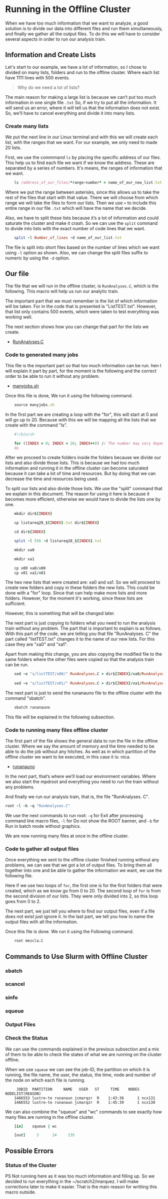 # Running in the Offline Cluster

When we have too much information that we want to analyze, a good solution is to divide our data into different files and run them simultaneously, and finally we gather all the output files. To do this we will have to consider several aspects in order to run our analysis train.

## Information and Create Lists
Let's start to our example, we have a lot of information, so I chose to divided on many lists, folders and run to the offline cluster. Where each list have 1111 lines with 500 events.

> Why do we need a lot of lists?

The main reason for making a large list is because we can’t put too much information in one single file `.txt` So, if we try to put all the information. It will send us an error, where it will tell us that the information does not exist. So, we’ll have to cancel everything and divide it into many lists.

### Create many lists
We put the next line in our Linux terminal and with this we will create each list, with the ranges that we want. For our example, we only need to made 20 lists.

First, we use the commmand `ls` by placing the specific address of our files. This help us to find each file we want if we know the address. These are separated by a series of numbers. It's means, the ranges of information that we want.

```ruby
	ls /address_of_our_files/*range-number* > name_of_our_new_list.txt
```

Where we put the range between asterisks, since this allows us to take the rest of the files that start with that value. There we will choose from which range we will take the files to form our lists. Then we use `>` to include this entire range in our file `.txt` which will have the name that we decide.

Also, we have to split these lists because it’s a lot of information and could saturate the cluster and make it crash. So we can use the `split` command to divide into lists with the exact number of code lines that we want.

```ruby
	split -l Number_of_lines -d name_of_our_list.txt
```
The file is split into short files based on the number of lines which we want using `-l` option as shown. Also, we can change the split files suffix to numeric by using the `-d` option.

## Our file
The file that we will run in the offline cluster, is `RunAnalyses.C`, which is the following. This macro will help us run our analytic train.

The important part that we must remember is the list of which information will be taken. For in the code that is presented is "ListTEST.txt". However, that list only contains 500 events, which were taken to test everything was working well. 

The next section shows how you can change that part for the lists we create.
* [RunAnalyses.C](RunAnalyses.C)

### Code to generated many jobs
This file is the important part so that too much information can be run. hen I will explain it part by part, for the moment is the following and the correct order to be able to run it without any problem.
* [manyjobs.sh](manyjobs.sh)

Once this file is done, We run it using the following command.
```ruby
	source manyjobs.sh
```

In the first part we are creating a loop with the "for", this will start at 0 and will go up to 20. Because with this we will be mapping all the lists that we create with the command "ls". 

```ruby
	#!/bin/sh

	for ((INDEX = 0; INDEX < 20; INDEX++)) // The number may vary depending on the list we have.
	do
```
After we proceed to create folders inside the folders because we divide our lists and also divide those lists. This is because we had too much information and running it in the offline cluster can become saturated because it can take a lot of time and resources. But by doing that we can decrease the time and resources being used.

To split our lists and also divide those lists. We use the "split" command that we explain in this document. The reason for using it here is because it becomes more efficient, otherwise we would have to divide the lists one by one.

```ruby
	mkdir dir${INDEX}

	cp listareq28_${INDEX}.txt dir${INDEX} 

	cd dir${INDEX}

	split -l 556 -d listareq28_${INDEX}.txt

	mkdir xa0 

	mkdir xa1

	cp x00 xa0/x00
	cp x01 xa1/x01
```

The two new lists that were created are: xa0 and xa1. So we will proceed to create new folders and copy in these folders the new lists. This could be done with a "for" loop. Since that can help make more lists and more folders. However, for the moment it's working, since these lists are sufficient.

However, this is something that will be changed later.

The next part is just copying to folders what you need to run the analysis train without any problem. The part that is important to explain is as follows. With this part of the code, we are telling you that file "RunAnalyses. C" the part called "listTEST.txt" changes it to the name of our new lists. For this case they are "xa0" and "xa1".

Apart from making this change, you are also copying the modified file to the same folders where the other files were copied so that the analysis train can be run.

```ruby
	sed -e "s/listTEST/x00/" RunAnalyses.C > dir${INDEX}/xa0/RunAnalyses.C
	
	sed -e "s/listTEST/x01/" RunAnalyses.C > dir${INDEX}/xa1/RunAnalyses.C
```

The next part is just to send the runanauno file to the offline cluster with the command "sbatch".

```ruby
	sbatch runanauno
```
This file will be explained in the following subsection.


### Code to running many files offline cluster
The first part of the file shows the general data to run the file in the offline cluster. Where we say the amount of memory and the time needed to be able to do the job without any hitches. As well as in which partition of the offline cluster we want to be executed, in this case it is: nica.

* [runanauno](runanauno)

In the next part, that’s where we’ll load our environment variables. Where we also start the mpdroot and everything you need to run the train without any problems.

And finally we run our analysis train, that is, the file "RunAnalyses. C".

```ruby
root -l -b -q "RunAnalyses.C"
```
We use the next commands to run root: `-q` for Exit after processing command line macro files, `-l` for Do not show the ROOT banner, and `-b` for Run in batch mode without graphics.

We are now running many files at once in the offline cluster.

### Code to gather all output files
Once everything we sent to the offline cluster finished running without any problems, we can see that we got a lot of output files. To bring them all together into one and be able to gather the information we want, we use the following file.

Here if we use two loops of `for`, the first one is for the first folders that were created, which as we know go from 0 to 20. The second loop of `for` is from the second division of our lists. They were only divided into 2, so this loop goes from 0 to 2.

The next part, we just tell you where to find our output files, even if a file does not exist just ignore it. In the last part, we tell you how to name the output files with all the information.

Once this file is done. We run it using the Following command.

```ruby
    root mezcla.C
```

## Commands to Use Slurm with Offline Cluster

### sbatch

### scancel

### sinfo

### squeue

### Output Files

### Check the Status 
We can use the commands explained in the previous subsection and a mix of them to be able to check the states of what we are running on the cluster offline. 

When we use `squeue` we can see the job-ID, the partition on which it is running, the file name, the user, the status, the time, node and number of the node on which each file is running.

```ruby9
     JOBID  PARTITION     NAME   USER   ST     TIME    NODES NODELIST(REASON)
    1466553 lustre-te runanaun jcmarqzr  R    1:43:36      1 ncx131
    1466552 lustre-te runanaun jcmarqzr  R    1:45:39      1 ncx130
```
We can also combine the "squeue" and "wc" commands to see exactly how many files are running in the offline cluster.

```ruby
    [in]    squeue | wc

    [out]     3      24     235
```

## Possible Errors

### Status of the Cluster


PS
Not running here as it was too much information and filling up. So we decided to run everything in the ~/scratch2/marquez. I will make corrections later to make it easier.
That is the main reason for writting this macro outside.
